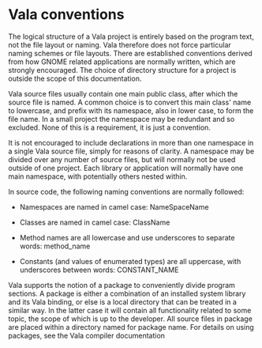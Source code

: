 

Vala conventions
================

The logical structure of a Vala project is entirely based on the program text, not the file layout or naming. Vala therefore does not force particular naming schemes or file layouts. There are established conventions derived from how GNOME related applications are normally written, which are strongly encouraged. The choice of directory structure for a project is outside the scope of this documentation.

Vala source files usually contain one main public class, after which the source file is named. A common choice is to convert this main class'
name to lowercase, and prefix with its namespace, also in lower case, to form the file name. In a small project the namespace may be redundant and so excluded. None of this is a requirement, it is just a convention.

It is not encouraged to include declarations in more than one namespace in a single Vala source file, simply for reasons of clarity. A namespace may be divided over any number of source files, but will normally not be used outside of one project. Each library or application will normally have one main namespace, with potentially others nested within.

In source code, the following naming conventions are normally followed:

-   Namespaces are named in camel case: NameSpaceName

-   Classes are named in camel case: ClassName

-   Method names are all lowercase and use underscores to separate words: method\_name

-   Constants (and values of enumerated types) are all uppercase, with underscores between words: CONSTANT\_NAME

Vala supports the notion of a package to conveniently divide program sections. A package is either a combination of an installed system library and its Vala binding, or else is a local directory that can be treated in a similar way. In the latter case it will contain all functionality related to some topic, the scope of which is up to the developer. All source files in package are placed within a directory named for package name. For details on using packages, see the Vala compiler documentation

